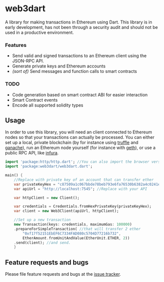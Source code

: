 # web3dart

A library for making transactions in Ethereum using Dart. This library
is in early development, has not been through a security audit and
should not be used in a productive environment.

### Features
- Send valid and signed transactions to an Ethereum client using the
  JSON-RPC API.
- Generate private keys and Ethereum accounts
- _(sort of)_ Send messages and function calls to smart contracts
### TODO
- Code generation based on smart contract ABI for easier interaction
- Smart Contract events
- Encode all supported solidity types

## Usage

In order to use this library, you will need an client connected to
Ethereum nodes so that your transactions can actually be processed. You
can either set up a local, private blockchain (by for instance using
[truffle](http://truffleframework.com/) and
[ganache](http://truffleframework.com/ganache/)), run an Ethereum node
yourself (for instance with [geth](https://github.com/ethereum/go-ethereum/wiki/geth)),
or use a public RPC API, like [infura](https://infura.io/).

```dart
import 'package:http/http.dart'; //You can also import the browser version
import 'package:web3dart/web3dart.dart';

main() {
    //Replace with private key of an account that can transfer ether
    var privateKeyHex = "c87509a1c067bbde78beb793e6fa76530b6382a4c0241e5e4a9ec0a0f44dc0d3";
    var apiUrl = "http://localhost:7545"; //Replace with your API

    var httpClient = new Client();

    var credentials = Credentials.fromHexPrivateKey(privateKeyHex);
    var client = new Web3Client(apiUrl, httpClient);

    //Set up a new transaction
    new Transaction(keys: credentials, maximumGas: 100000)
    .prepareForSimpleTransaction( //that will transfer 2 ether
        "0xf17f52151EbEF6C7334FAD080c5704D77216b732",
        EtherAmount.fromUnitAndValue(EtherUnit.ETHER, 2))
    .send(client); //and send.
    }
```
## Feature requests and bugs

Please file feature requests and bugs at the [issue tracker][tracker].

[tracker]: https://github.com/simolus3/web3dart/issues/new
